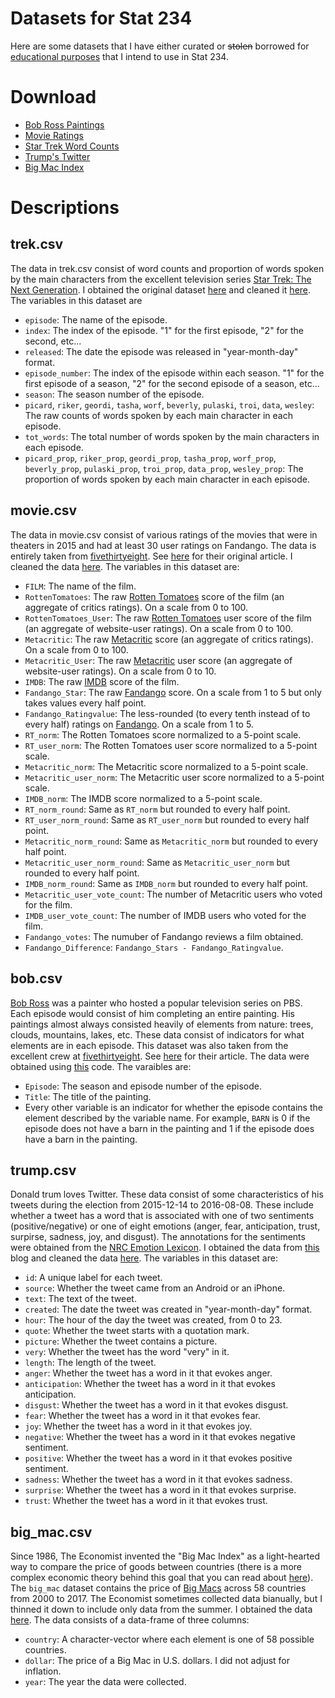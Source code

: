 
<!-- README.md is generated from README.Rmd. Please edit that file -->
Datasets for Stat 234
=====================

Here are some datasets that I have either curated or <s>stolen</s> borrowed for [educational purposes](https://en.wikipedia.org/wiki/Fair_use) that I intend to use in Stat 234.

Download
========

-   <a href="https://github.com/dcgerard/stat234/blob/master/data/bob.csv" download>Bob Ross Paintings</a>
-   <a href="https://github.com/dcgerard/stat234/blob/master/data/movie.csv" download>Movie Ratings</a>
-   <a href="https://github.com/dcgerard/stat234/blob/master/data/trek.csv" download>Star Trek Word Counts</a>
-   <a href="https://github.com/dcgerard/stat234/blob/master/data/trump.csv" download>Trump's Twitter</a>
-   <a href="https://github.com/dcgerard/stat234/blob/master/data/big_mac.csv" download>Big Mac Index</a>

Descriptions
============

trek.csv
--------

The data in trek.csv consist of word counts and proportion of words spoken by the main characters from the excellent television series [Star Trek: The Next Generation](https://en.wikipedia.org/wiki/Star_Trek:_The_Next_Generation). I obtained the original dataset [here](https://github.com/RMHogervorst/TNG) and cleaned it [here](https://github.com/dcgerard/stat234/blob/master/analysis/star_trek/get_tng.R). The variables in this dataset are

-   `episode`: The name of the episode.
-   `index`: The index of the episode. "1" for the first episode, "2" for the second, etc...
-   `released`: The date the episode was released in "year-month-day" format.
-   `episode_number`: The index of the episode within each season. "1" for the first episode of a season, "2" for the second episode of a season, etc...
-   `season`: The season number of the episode.
-   `picard`, `riker`, `geordi`, `tasha`, `worf`, `beverly`, `pulaski`, `troi`, `data`, `wesley`: The raw counts of words spoken by each main character in each episode.
-   `tot_words`: The total number of words spoken by the main characters in each episode.
-   `picard_prop`, `riker_prop`, `geordi_prop`, `tasha_prop`, `worf_prop`, `beverly_prop`, `pulaski_prop`, `troi_prop`, `data_prop`, `wesley_prop`: The proportion of words spoken by each main character in each episode.

movie.csv
---------

The data in movie.csv consist of various ratings of the movies that were in theaters in 2015 and had at least 30 user ratings on Fandango. The data is entirely taken from [fivethirtyeight](https://github.com/fivethirtyeight/data/tree/master/fandango). See [here](https://fivethirtyeight.com/features/fandango-movies-ratings/) for their original article. I cleaned the data [here](https://github.com/dcgerard/stat234/blob/master/analysis/movie/movie.R). The variables in this dataset are:

-   `FILM`: The name of the film.
-   `RottenTomatoes`: The raw [Rotten Tomatoes](https://www.rottentomatoes.com/) score of the film (an aggregate of critics ratings). On a scale from 0 to 100.
-   `RottenTomatoes_User`: The raw [Rotten Tomatoes](https://www.rottentomatoes.com/) user score of the film (an aggregate of website-user ratings). On a scale from 0 to 100.
-   `Metacritic`: The raw [Metacritic](http://www.metacritic.com/) score (an aggregate of critics ratings). On a scale from 0 to 100.
-   `Metacritic_User`: The raw [Metacritic](http://www.metacritic.com/) user score (an aggregate of website-user ratings). On a scale from 0 to 10.
-   `IMDB`: The raw [IMDB](http://www.imdb.com/) score of the film.
-   `Fandango_Star`: The raw [Fandango](https://www.fandango.com/) score. On a scale from 1 to 5 but only takes values every half point.
-   `Fandango_Ratingvalue`: The less-rounded (to every tenth instead of to every half) ratings on [Fandango](https://www.fandango.com/). On a scale from 1 to 5.
-   `RT_norm`: The Rotten Tomatoes score normalized to a 5-point scale.
-   `RT_user_norm`: The Rotten Tomatoes user score normalized to a 5-point scale.
-   `Metacritic_norm`: The Metacritic score normalized to a 5-point scale.
-   `Metacritic_user_norm`: The Metacritic user score normalized to a 5-point scale.
-   `IMDB_norm`: The IMDB score normalized to a 5-point scale.
-   `RT_norm_round`: Same as `RT_norm` but rounded to every half point.
-   `RT_user_norm_round`: Same as `RT_user_norm` but rounded to every half point.
-   `Metacritic_norm_round`: Same as `Metacritic_norm` but rounded to every half point.
-   `Metacritic_user_norm_round`: Same as `Metacritic_user_norm` but rounded to every half point.
-   `IMDB_norm_round`: Same as `IMDB_norm` but rounded to every half point.
-   `Metacritic_user_vote_count`: The number of Metacritic users who voted for the film.
-   `IMDB_user_vote_count`: The number of IMDB users who voted for the film.
-   `Fandango_votes`: The numuber of Fandango reviews a film obtained.
-   `Fandango_Difference`: `Fandango_Stars - Fandango_Ratingvalue`.

bob.csv
-------

[Bob Ross](https://en.wikipedia.org/wiki/Bob_Ross) was a painter who hosted a popular television series on PBS. Each episode would consist of him completing an entire painting. His paintings almost always consisted heavily of elements from nature: trees, clouds, mountains, lakes, etc. These data consist of indicators for what elements are in each episode. This dataset was also taken from the excellent crew at [fivethirtyeight](https://github.com/fivethirtyeight/data/tree/master/bob-ross). See [here](https://fivethirtyeight.com/features/a-statistical-analysis-of-the-work-of-bob-ross/) for their article. The data were obtained using [this](https://github.com/dcgerard/stat234/blob/master/analysis/bob_ross/get_bob.R) code. The varaibles are:

-   `Episode`: The season and episode number of the episode.
-   `Title`: The title of the painting.
-   Every other variable is an indicator for whether the episode contains the element described by the variable name. For example, `BARN` is 0 if the episode does not have a barn in the painting and 1 if the episode does have a barn in the painting.

trump.csv
---------

Donald trum loves Twitter. These data consist of some characteristics of his tweets during the election from 2015-12-14 to 2016-08-08. These include whether a tweet has a word that is associated with one of two sentiments (positive/negative) or one of eight emotions (anger, fear, anticipation, trust, surpirse, sadness, joy, and disgust). The annotations for the sentiments were obtained from the [NRC Emotion Lexicon](http://saifmohammad.com/WebPages/NRC-Emotion-Lexicon.htm). I obtained the data from [this](http://varianceexplained.org/r/trump-tweets/) blog and cleaned the data [here](https://github.com/dcgerard/stat234/blob/master/analysis/trump_tweets/trump_tweets.R). The variables in this dataset are:

-   `id`: A unique label for each tweet.
-   `source`: Whether the tweet came from an Android or an iPhone.
-   `text`: The text of the tweet.
-   `created`: The date the tweet was created in "year-month-day" format.
-   `hour`: The hour of the day the tweet was created, from 0 to 23.
-   `quote`: Whether the tweet starts with a quotation mark.
-   `picture`: Whether the tweet contains a picture.
-   `very`: Whether the tweet has the word "very" in it.
-   `length`: The length of the tweet.
-   `anger`: Whether the tweet has a word in it that evokes anger.
-   `anticipation`: Whether the tweet has a word in it that evokes anticipation.
-   `disgust`: Whether the tweet has a word in it that evokes disgust.
-   `fear`: Whether the tweet has a word in it that evokes fear.
-   `joy`: Whether the tweet has a word in it that evokes joy.
-   `negative`: Whether the tweet has a word in it that evokes negative sentiment.
-   `positive`: Whether the tweet has a word in it that evokes positive sentiment.
-   `sadness`: Whether the tweet has a word in it that evokes sadness.
-   `surprise`: Whether the tweet has a word in it that evokes surprise.
-   `trust`: Whether the tweet has a word in it that evokes trust.

big\_mac.csv
------------

Since 1986, The Economist invented the "Big Mac Index" as a light-hearted way to compare the price of goods between countries (there is a more complex economic theory behind this goal that you can read about [here](https://en.wikipedia.org/wiki/Purchasing_power_parity)). The `big_mac` dataset contains the price of [Big Macs](https://en.wikipedia.org/wiki/Big_Mac) across 58 countries from 2000 to 2017. The Economist sometimes collected data bianually, but I thinned it down to include only data from the summer. I obtained the data [here](http://www.economist.com/content/big-mac-index). The data consists of a data-frame of three columns:

-   `country`: A character-vector where each element is one of 58 possible countries.
-   `dollar`: The price of a Big Mac in U.S. dollars. I did not adjust for inflation.
-   `year`: The year the data were collected.
